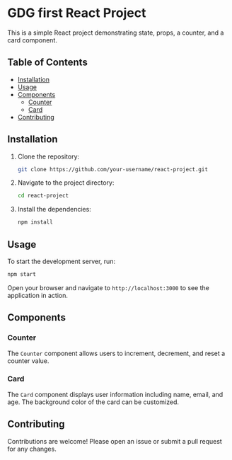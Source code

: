 # GDG first React Project

This is a simple React project demonstrating state, props, a counter, and a card component.

## Table of Contents

- [Installation](#installation)
- [Usage](#usage)
- [Components](#components)
  - [Counter](#counter)
  - [Card](#card)
- [Contributing](#contributing)

## Installation

1. Clone the repository:
   ```sh
   git clone https://github.com/your-username/react-project.git
   ```
2. Navigate to the project directory:
   ```sh
   cd react-project
   ```
3. Install the dependencies:
   ```sh
   npm install
   ```

## Usage

To start the development server, run:
```sh
npm start
```
Open your browser and navigate to `http://localhost:3000` to see the application in action.

## Components

### Counter

The `Counter` component allows users to increment, decrement, and reset a counter value.

### Card

The `Card` component displays user information including name, email, and age. The background color of the card can be customized.

## Contributing

Contributions are welcome! Please open an issue or submit a pull request for any changes.


